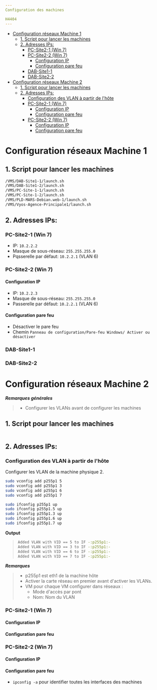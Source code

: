 ```yaml
---
Configuration des machines 

H4404
---
```


- [Configuration réseaux Machine 1](#configuration-r%C3%A9seaux-machine-1)
    - [1. Script pour lancer les machines](#1-script-pour-lancer-les-machines)
    - [2. Adresses IPs:](#2-adresses-ips)
        - [PC-Site2-1 (Win 7)](#pc-site2-1-win-7)
        - [PC-Site2-2 (Win 7)](#pc-site2-2-win-7)
            - [Configuration IP](#configuration-ip)
            - [Configuration pare feu](#configuration-pare-feu)
        - [DAB-Site1-1](#dab-site1-1)
        - [DAB-Site2-2](#dab-site2-2)
- [Configuration réseaux Machine 2](#configuration-r%C3%A9seaux-machine-2)
    - [1. Script pour lancer les machines](#1-script-pour-lancer-les-machines-1)
    - [2. Adresses IPs:](#2-adresses-ips-1)
        - [Configuration des VLAN à partir de l'hôte](#configuration-des-vlan-%C3%A0-partir-de-lh%C3%B4te)
        - [PC-Site2-1 (Win 7)](#pc-site2-1-win-7-1)
            - [Configuration IP](#configuration-ip-1)
            - [Configuration pare feu](#configuration-pare-feu-1)
        - [PC-Site2-2 (Win 7)](#pc-site2-2-win-7-1)
            - [Configuration IP](#configuration-ip-2)
            - [Configuration pare feu](#configuration-pare-feu-2)

# Configuration réseaux Machine 1

## 1. Script pour lancer les machines
```bash
/VMS/DAB-Site1-1/launch.sh
/VMS/DAB-Site1-2/launch.sh
/VMS/PC-Site-1-1/launch.sh
/VMS/PC-Site-1-2/launch.sh
/VMS/PLD-MARS-Debian.web-1/launch.sh
/VMS/Vyos-Agence-Principale1/launch.sh
```

## 2. Adresses IPs:

### PC-Site2-1 (Win 7)

* IP: ```10.2.2.2```
* Masque de sous-réseau: ```255.255.255.0```
* Pqsserelle par défaut: ```10.2.2.1``` (VLAN 6)

### PC-Site2-2 (Win 7)

#### Configuration IP

* IP: ```10.2.2.3```
* Masque de sous-réseau: ```255.255.255.0```
* Passerelle par défaut: ```10.2.2.1``` (VLAN 6)

#### Configuration pare feu

* Désactiver le pare feu
* Chemin ```Panneau de configuration/Pare-feu Windows/ Activer ou désactiver ```

### DAB-Site1-1


### DAB-Site2-2

# Configuration réseaux Machine 2

__*Remarques générales*__
> * Configurer les VLANs avant de configurer les machines

## 1. Script pour lancer les machines
```bash

```

## 2. Adresses IPs:

### Configuration des VLAN à partir de l'hôte

Configurer les VLAN de la machine physique 2.
```bash
sudo vconfig add p255p1 5
sudo vconfig add p255p1 3
sudo vconfig add p255p1 6
sudo vconfig add p255p1 7

sudo ifconfig p255p1 up
sudo ifconfig p255p1.5 up
sudo ifconfig p255p1.3 up
sudo ifconfig p255p1.6 up
sudo ifconfig p255p1.7 up
```
__Output__
>```bash
>Added VLAN with VID == 5 to IF -:p255p1:-
>Added VLAN with VID == 3 to IF -:p255p1:-
>Added VLAN with VID == 6 to IF -:p255p1:-
>Added VLAN with VID == 7 to IF -:p255p1:-
>```
__*Remarques*__

> * p255p1 est eth1 de la machine hôte
> * Activer la carte réseau en premier avant d'activer les VLANs.
> * VM pour chaque VM configurer dans réseaux :
>   * Mode d'accès par pont
>   * Nom: Nom du VLAN

### PC-Site2-1 (Win 7)
#### Configuration IP
#### Configuration pare feu
### PC-Site2-2 (Win 7)
#### Configuration IP
#### Configuration pare feu


* ```ipconfig -a``` pour identifier toutes les interfaces des machines
